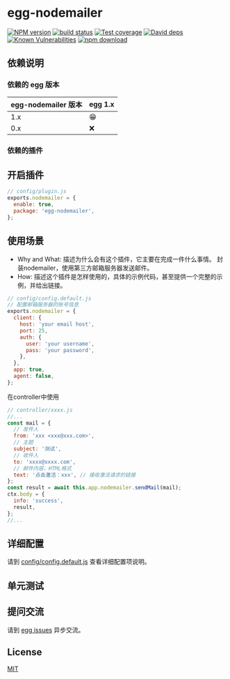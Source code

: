 # egg-nodemailer

[![NPM version][npm-image]][npm-url]
[![build status][travis-image]][travis-url]
[![Test coverage][codecov-image]][codecov-url]
[![David deps][david-image]][david-url]
[![Known Vulnerabilities][snyk-image]][snyk-url]
[![npm download][download-image]][download-url]

[npm-image]: https://img.shields.io/npm/v/egg-nodemailer.svg?style=flat-square
[npm-url]: https://npmjs.org/package/egg-nodemailer
[travis-image]: https://img.shields.io/travis/eggjs/egg-nodemailer.svg?style=flat-square
[travis-url]: https://travis-ci.org/eggjs/egg-nodemailer
[codecov-image]: https://img.shields.io/codecov/c/github/eggjs/egg-nodemailer.svg?style=flat-square
[codecov-url]: https://codecov.io/github/eggjs/egg-nodemailer?branch=master
[david-image]: https://img.shields.io/david/eggjs/egg-nodemailer.svg?style=flat-square
[david-url]: https://david-dm.org/eggjs/egg-nodemailer
[snyk-image]: https://snyk.io/test/npm/egg-nodemailer/badge.svg?style=flat-square
[snyk-url]: https://snyk.io/test/npm/egg-nodemailer
[download-image]: https://img.shields.io/npm/dm/egg-nodemailer.svg?style=flat-square
[download-url]: https://npmjs.org/package/egg-nodemailer

<!--
Description here.
-->

## 依赖说明

### 依赖的 egg 版本

egg-nodemailer 版本 | egg 1.x
--- | ---
1.x | 😁
0.x | ❌

### 依赖的插件
<!--

如果有依赖其它插件，请在这里特别说明。如

- security
- multipart

-->

## 开启插件

```js
// config/plugin.js
exports.nodemailer = {
  enable: true,
  package: 'egg-nodemailer',
};
```

## 使用场景

- Why and What: 描述为什么会有这个插件，它主要在完成一件什么事情。
封装nodemailer，使用第三方邮箱服务器发送邮件。
- How: 描述这个插件是怎样使用的，具体的示例代码，甚至提供一个完整的示例，并给出链接。
```js
// config/config.default.js
// 配置邮箱服务器的账号信息
exports.nodemailer = {
  client: {
    host: 'your email host',
    port: 25,
    auth: {
      user: 'your username',
      pass: 'your password',
    },
  },
  app: true,
  agent: false,
};
```
在controller中使用
```js
// controller/xxxx.js
//...
const mail = {
  // 发件人
  from: 'xxx <xxx@xxx.com>',
  // 主题
  subject: '测试',
  // 收件人
  to: 'xxxx@xxxx.com',
  // 邮件内容，HTML格式
  text: '点击激活：xxx', // 接收激活请求的链接
};
const result = await this.app.nodemailer.sendMail(mail);
ctx.body = {
  info: 'success',
  result,
};
//...
```



## 详细配置

请到 [config/config.default.js](config/config.default.js) 查看详细配置项说明。

## 单元测试

<!-- 描述如何在单元测试中使用此插件，例如 schedule 如何触发。无则省略。-->

## 提问交流

请到 [egg issues](https://github.com/eggjs/egg/issues) 异步交流。

## License

[MIT](LICENSE)
